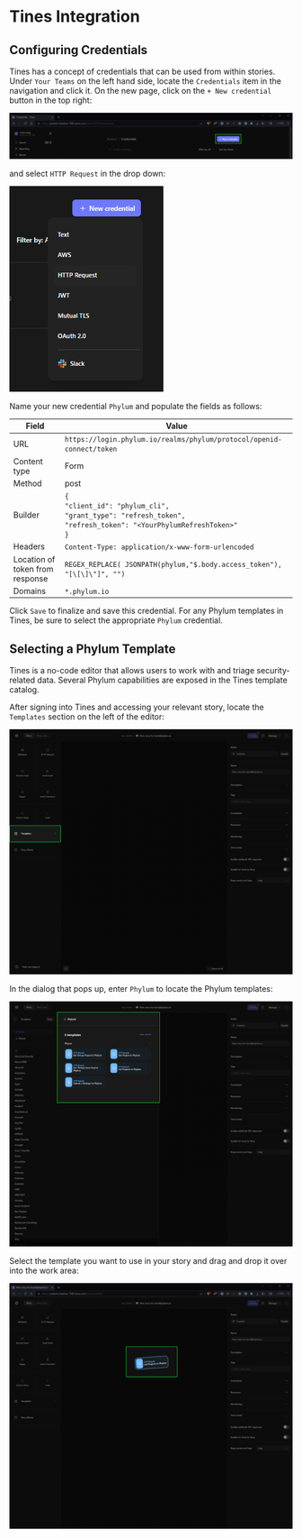 # Tines Integration

## Configuring Credentials

Tines has a concept of credentials that can be used from within stories. Under `Your Teams` on the left hand side, locate the `Credentials` item in the navigation and click it. On the new page, click on the `+ New credential` button in the top right:

![Tines new credential button](../../assets/tines_new_cred.png)

and select `HTTP Request` in the drop down:

![Tines new credential dropdown menu](../../assets/tines_new_cred_dropdown.png)

Name your new credential `Phylum` and populate the fields as follows:

| Field | Value |
| ----- | ----- |
| URL | `https://login.phylum.io/realms/phylum/protocol/openid-connect/token` |
| Content type | Form |
| Method | post |
| Builder | `{` <br />`"client_id": "phylum_cli",` <br />`"grant_type": "refresh_token",` <br />`"refresh_token": "<YourPhylumRefreshToken>"` <br />`}` |
| Headers | `Content-Type: application/x-www-form-urlencoded`  |
| Location of token from response | `REGEX_REPLACE( JSONPATH(phylum,"$.body.access_token"), "[\[\]\"]", "")` |
| Domains | `*.phylum.io` |

Click `Save` to finalize and save this credential. For any Phylum templates in Tines, be sure to select the appropriate `Phylum` credential.

## Selecting a Phylum Template

Tines is a no-code editor that allows users to work with and triage security-related data. Several Phylum capabilities are exposed in the Tines template catalog.

After signing into Tines and accessing your relevant story, locate the `Templates` section on the left of the editor:

![Tines templates section location](../../assets/tines_templates_location.png)

In the dialog that pops up, enter `Phylum` to locate the Phylum templates:

![Tines templates for Phylum](../../assets/tines_phylum_templates.png)

Select the template you want to use in your story and drag and drop it over into the work area:

![Add the Phylum template](../../assets/tines_add_phylum_template.png)
